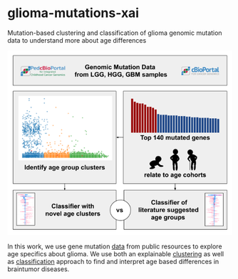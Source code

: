 # glioma-mutations-xai
Mutation-based clustering and classification of glioma genomic mutation data to understand more about age differences

![Image of graphical abstract](/figures/graphical-abstract.png)

In this work, we use gene mutation [data](/data) from public resources to explore age specifics about glioma. 
We use both an explainable [clustering](/scripts/Clustering) as well as [classification](/scripts/Classification) approach to find and interpret age based differences in braintumor diseases. 
